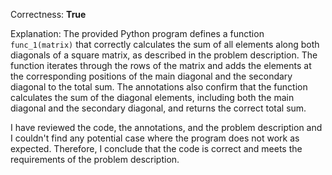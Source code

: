 Correctness: **True**

Explanation: 
The provided Python program defines a function `func_1(matrix)` that correctly calculates the sum of all elements along both diagonals of a square matrix, as described in the problem description. The function iterates through the rows of the matrix and adds the elements at the corresponding positions of the main diagonal and the secondary diagonal to the total sum. The annotations also confirm that the function calculates the sum of the diagonal elements, including both the main diagonal and the secondary diagonal, and returns the correct total sum. 

I have reviewed the code, the annotations, and the problem description and I couldn't find any potential case where the program does not work as expected. Therefore, I conclude that the code is correct and meets the requirements of the problem description.
